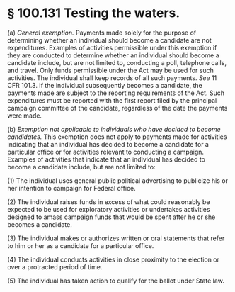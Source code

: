 # § 100.131   Testing the waters.

(a) *General exemption.* Payments made solely for the purpose of determining whether an individual should become a candidate are not expenditures. Examples of activities permissible under this exemption if they are conducted to determine whether an individual should become a candidate include, but are not limited to, conducting a poll, telephone calls, and travel. Only funds permissible under the Act may be used for such activities. The individual shall keep records of all such payments. *See* 11 CFR 101.3. If the individual subsequently becomes a candidate, the payments made are subject to the reporting requirements of the Act. Such expenditures must be reported with the first report filed by the principal campaign committee of the candidate, regardless of the date the payments were made. 


(b) *Exemption not applicable to individuals who have decided to become candidates.* This exemption does not apply to payments made for activities indicating that an individual has decided to become a candidate for a particular office or for activities relevant to conducting a campaign. Examples of activities that indicate that an individual has decided to become a candidate include, but are not limited to: 


(1) The individual uses general public political advertising to publicize his or her intention to campaign for Federal office. 


(2) The individual raises funds in excess of what could reasonably be expected to be used for exploratory activities or undertakes activities designed to amass campaign funds that would be spent after he or she becomes a candidate. 


(3) The individual makes or authorizes written or oral statements that refer to him or her as a candidate for a particular office. 


(4) The individual conducts activities in close proximity to the election or over a protracted period of time. 


(5) The individual has taken action to qualify for the ballot under State law. 




